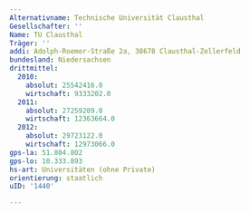 ```yaml
---
Alternativname: Technische Universität Clausthal
Gesellschafter: ''
Name: TU Clausthal
Träger: ''
addi: Adolph-Roemer-Straße 2a, 38678 Clausthal-Zellerfeld
bundesland: Niedersachsen
drittmittel:
  2010:
    absolut: 25542416.0
    wirtschaft: 9333202.0
  2011:
    absolut: 27259209.0
    wirtschaft: 12363664.0
  2012:
    absolut: 29723122.0
    wirtschaft: 12973066.0
gps-la: 51.804.802
gps-lo: 10.333.893
hs-art: Universitäten (ohne Private)
orientierung: staatlich
uID: '1440'

---
```


